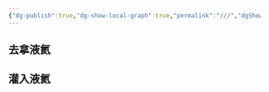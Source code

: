 ```yaml
---
{"dg-publish":true,"dg-show-local-graph":true,"permalink":"///","dgShowLocalGraph":true,"dgPassFrontmatter":true}
---
```


## 去拿液氦

## 灌入液氦
